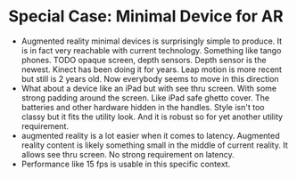 
# Special Case: Minimal Device for AR

* Augmented reality minimal devices is surprisingly simple to produce. It is in 
  fact very reachable with current technology. Something like tango phones. 
  TODO opaque screen,  depth sensors. Depth sensor is the newest. Kinect has
  been doing it for years. Leap motion is more recent but still is 2 years old.
  Now everybody seems to move in this direction
* What about a device like an iPad but with see thru screen. With some strong
  padding around the screen. Like iPad safe ghetto cover. The batteries and
  other hardware hidden in the handles. Style isn't too classy but it fits the
  utility look. And it is robust so for yet another utility requirement. 
* augmented reality is a lot easier when it comes to latency. Augmented reality
  content is likely something small in the middle of current reality. It
  allows see thru screen. No strong requirement on latency.
* Performance like 15 fps is usable in this specific context. 
